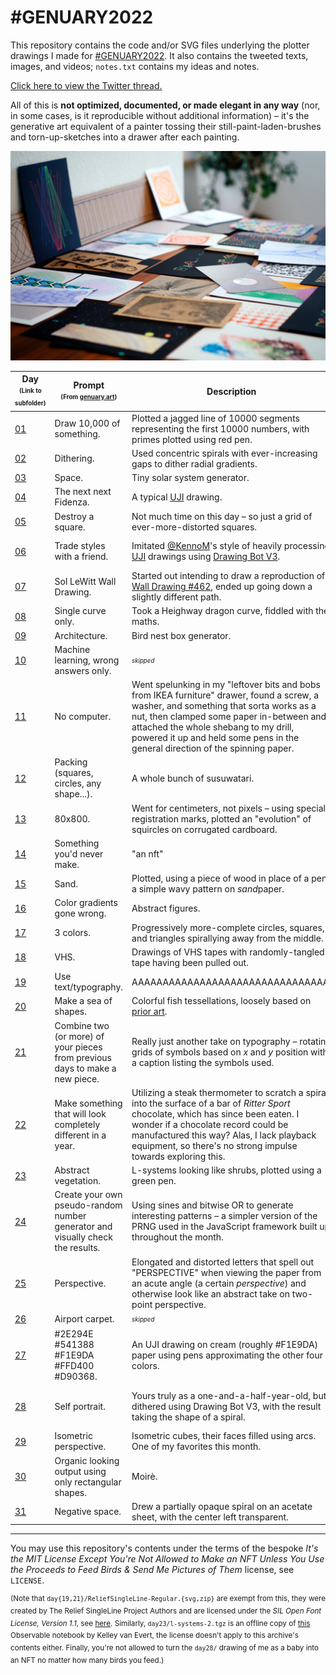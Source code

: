 # #GENUARY2022

This repository contains the code and/or SVG files underlying the plotter drawings I made for [#GENUARY2022](https://twitter.com/hashtag/GENUARY2022). It also contains the tweeted texts, images, and videos; `notes.txt` contains my ideas and notes.

[Click here to view the Twitter thread.](https://twitter.com/doersino/status/1477304986077962249)

All of this is **not optimized, documented, or made elegant in any way** (nor, in some cases, is it reproducible without additional information) – it's the generative art equivalent of a painter tossing their still-paint-laden-brushes and torn-up-sketches into a drawer after each painting.

![](photo.jpg)

| Day<br><sup><sub>(Link to subfolder)</sub></sup> | Prompt<br><sup><sub>(From [genuary.art](http://genuary.art))</sub></sup> | Description | Tools |
|---|---|---|---|
| [01](day01/) | Draw 10,000 of something. | Plotted a jagged line of 10000 segments representing the first 10000 numbers, with primes plotted using red pen. | JavaScript & Inkscape |
| [02](day02/) | Dithering. | Used concentric spirals with ever-increasing gaps to dither radial gradients. | JavaScript |
| [03](day03/) | Space. | Tiny solar system generator. | JavaScript |
| [04](day04/) | The next next Fidenza. | A typical [UJI](https://doersino.github.io/uji/) drawing. | UJI |
| [05](day05/) | Destroy a square. | Not much time on this day – so just a grid of ever-more-distorted squares. | JavaScript |
| [06](day06/) | Trade styles with a friend. | Imitated [@KennoM](https://twitter.com/KennoM)'s style of heavily processing [UJI](https://doersino.github.io/uji/) drawings using [Drawing Bot V3](https://github.com/SonarSonic/DrawingBotV3). | UJI & Drawing Bot V3 |
| [07](day07/) | Sol LeWitt Wall Drawing. | Started out intending to draw a reproduction of [Wall Drawing #462](https://massmoca.org/event/walldrawing462/), ended up going down a slightly different path. | JavaScript |
| [08](day08/) | Single curve only. | Took a Heighway dragon curve, fiddled with the maths. | JavaScript |
| [09](day09/) | Architecture. | Bird nest box generator. | JavaScript |
| [10](day10/) | Machine learning, wrong answers only. | <sup><sub>*skipped*</sup></sub> |  |
| [11](day11/) | No computer. | Went spelunking in my "leftover bits and bobs from IKEA furniture" drawer, found a screw, a washer, and something that sorta works as a nut, then clamped some paper in-between and attached the whole shebang to my drill, powered it up and held some pens in the general direction of the spinning paper. | Drill |
| [12](day12/) | Packing (squares, circles, any shape...). | A whole bunch of susuwatari. | JavaScript |
| [13](day13/) | 80x800. | Went for centimeters, not pixels – using special registration marks, plotted an "evolution" of squircles on corrugated cardboard. | JavaScript |
| [14](day14/) | Something you'd never make. | "an nft" | Inkscape |
| [15](day15/) | Sand. | Plotted, using a piece of wood in place of a pen, a simple wavy pattern on *sand*paper. | UJI |
| [16](day16/) | Color gradients gone wrong. | Abstract figures. | JavaScript |
| [17](day17/) | 3 colors. | Progressively more-complete circles, squares, and triangles spirallying away from the middle. | UJI |
| [18](day18/) | VHS. | Drawings of VHS tapes with randomly-tangled tape having been pulled out. | JavaScript |
| [19](day19/) | Use text/typography. | AAAAAAAAAAAAAAAAAAAAAAAAAAAAAAAA. | JavaScript |
| [20](day20/) | Make a sea of shapes. | Colorful fish tessellations, loosely based on [prior art](https://society6.com/product/fish-tessellation_cutting-board). | JavaScript |
| [21](day21/) | Combine two (or more) of your pieces from previous days to make a new piece. | Really just another take on typography – rotating grids of symbols based on *x* and *y* position with a caption listing the symbols used. | JavaScript |
| [22](day22/) | Make something that will look completely different in a year. | Utilizing a steak thermometer to scratch a spiral into the surface of a bar of *Ritter Sport* chocolate, which has since been eaten. I wonder if a chocolate record could be manufactured this way? Alas, I lack playback equipment, so there's no strong impulse towards exploring this. | JavaScript |
| [23](day23/) | Abstract vegetation. | L-systems looking like shrubs, plotted using a green pen. | Observable & Inkscape |
| [24](day24/) | Create your own pseudo-random number generator and visually check the results. | Using sines and bitwise OR to generate interesting patterns – a simpler version of the PRNG used in the JavaScript framework built up throughout the month. | JavaScript |
| [25](day25/) | Perspective. | Elongated and distorted letters that spell out "PERSPECTIVE" when viewing the paper from an acute angle (a certain *perspective*) and otherwise look like an abstract take on two-point perspective. | Inkscape |
| [26](day26/) | Airport carpet. | <sup><sub>*skipped*</sup></sub> |
| [27](day27/) | #2E294E #541388 #F1E9DA #FFD400 #D90368. | An UJI drawing on cream (roughly #F1E9DA) paper using pens approximating the other four colors. | UJI & Inkscape |
| [28](day28/) | Self portrait. | Yours truly as a one-and-a-half-year-old, but dithered using Drawing Bot V3, with the result taking the shape of a spiral. | Pixelmator Pro & Drawing Bot V3 |
| [29](day29/) | Isometric perspective. | Isometric cubes, their faces filled using arcs. One of my favorites this month. | JavaScript |
| [30](day30/) | Organic looking output using only rectangular shapes. | Moirè. | JavaScript |
| [31](day31/) | Negative space. | Drew a partially opaque spiral on an acetate sheet, with the center left transparent. | JavaScript |

---

You may use this repository's contents under the terms of the bespoke *It's the MIT License Except You're Not Allowed to Make an NFT Unless You Use the Proceeds to Feed Birds & Send Me Pictures of Them* license, see `LICENSE`.

<sup>(Note that `day{19,21}/ReliefSingleLine-Regular.{svg,zip}` are exempt from this, they were created by The Relief SingleLine Project Authors and are licensed under the *SIL Open Font License, Version 1.1*, see [here](https://github.com/isdat-type/Relief-SingleLine/blob/main/OFL.txt). Similarly, `day23/l-systems-2.tgz` is an offline copy of [this](https://observablehq.com/@kelleyvanevert/l-systems-2) Observable notebook by Kelley van Evert, the license doesn't apply to this archive's contents either. Finally, you're not allowed to turn the `day28/` drawing of me as a baby into an NFT no matter how many birds you feed.)</sup>

